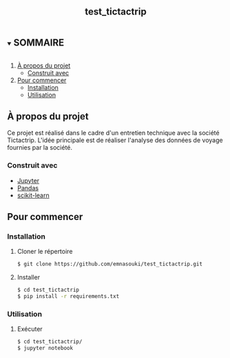 


<!-- PROJECT LOGO -->
<br />
<p align="center">

  <h2 align="center">test_tictactrip</h2>

  
</p>



<!-- SOMMAIRE -->
<details open="open">
  <summary><h2 style="display: inline-block">SOMMAIRE</h2></summary>
  <ol>
    <li>
      <a href="#à-propos-du-projet">À propos du projet</a>
      <ul>
        <li><a href="#construit-avec">Construit avec</a></li>
      </ul>
    </li>
    <li>
      <a href="#pour-commencer">Pour commencer</a>
      <ul>
        <li><a href="#installation">Installation</a></li>
        <li><a href="#utilisation">Utilisation</a></li>
      </ul>
    </li>
  </ol>
</details>



<!-- À propos du projet -->
## À propos du projet

Ce projet est réalisé dans le cadre d'un entretien technique avec la société Tictactrip.
L'idée principale est de réaliser l'analyse des données de voyage fournies par la société.

### Construit avec

* [Jupyter](https://jupyter.org/)
* [Pandas](https://pandas.pydata.org/)
* [scikit-learn](https://scikit-learn.org/stable/)


 
 
 
<!-- Pour commencer -->
## Pour commencer


### Installation

1. Cloner le répertoire
   ```sh
   $ git clone https://github.com/emnasouki/test_tictactrip.git
   ```
2. Installer 
   ```sh
   $ cd test_tictactrip
   $ pip install -r requirements.txt
   ```
### Utilisation
1. Exécuter
   ```sh
   $ cd test_tictactrip/
   $ jupyter notebook
   ```

